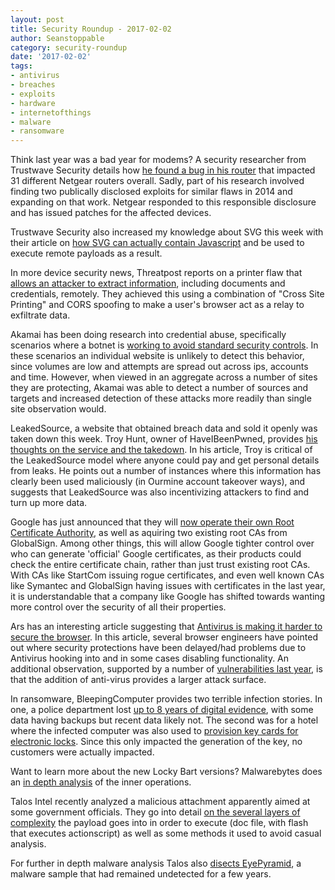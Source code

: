 ```yaml
---
layout: post
title: Security Roundup - 2017-02-02
author: Seanstoppable
category: security-roundup
date: '2017-02-02'
tags:
- antivirus
- breaches
- exploits
- hardware
- internetofthings
- malware
- ransomware
---
```


Think last year was a bad year for modems? A security researcher from Trustwave
Security details how [he found a bug in his
router](https://www.trustwave.com/Resources/SpiderLabs-Blog/CVE-2017-5521--Bypassing-Authentication-on-NETGEAR-Routers/)
that impacted 31 different Netgear routers overall. Sadly, part of his research
involved finding two publically disclosed exploits for similar flaws in 2014 and
expanding on that work. Netgear responded to this responsible disclosure and has
issued patches for the affected devices.

Trustwave Security also increased my knowledge about SVG this week with their 
article on [how SVG can actually contain
Javascript](https://www.trustwave.com/Resources/SpiderLabs-Blog/SVG-Files-Are-Not-As-Benign-As-It-May-Seem/)
and be used to execute remote payloads as a result.

In more device security news, Threatpost reports on a printer flaw that [allows
an attacker to extract
information](https://threatpost.com/flaws-found-in-popular-printer-models/123488/),
including documents and credentials, remotely. They achieved this using a
combination of "Cross Site Printing" and CORS spoofing to make a user's browser
act as a relay to exfiltrate data.

Akamai has been doing research into credential abuse, specifically scenarios
where a botnet is [working to avoid standard security 
controls](https://blogs.akamai.com/2017/01/improving-credential-abuse-threat-mitigation.html).
In these scenarios an individual website is unlikely to detect this behavior,
since volumes are low and attempts are spread out across ips, accounts and time.
However, when viewed in an aggregate across a number of sites they are
protecting, Akamai was able to detect a number of sources and targets and
increased detection of these attacks more readily than single site observation
would.

LeakedSource, a website that obtained breach data and sold it openly was taken
down this week. Troy Hunt, owner of HaveIBeenPwned, provides [his thoughts on
the service and the
takedown](https://www.troyhunt.com/thoughts-on-the-leakedsource-take-down/). In
his article, Troy is critical of the LeakedSource model where anyone could pay
and get personal details from leaks. He points out a number of instances where
this information has clearly been used maliciously (in Ourmine account takeover
ways), and suggests that LeakedSource was also incentivizing attackers to find
and turn up more data.

Google has just announced that they will [now operate their own Root
Certificate
Authority](https://security.googleblog.com/2017/01/the-foundation-of-more-secure-web.html), 
as well as aquiring two existing root CAs from GlobalSign. Among other things,
this will allow Google tighter control over who can generate 'official' Google
certificates, as their products could check the entire certificate chain, rather
than just trust existing root CAs. With CAs like StartCom issuing rogue
certificates, and even well known CAs like Symantec and GlobalSign having issues
with certificates in the last year, it is understandable that a company like
Google has shifted towards wanting more control over the security of all their
properties.

Ars has an interesting article suggesting that [Antivirus is making it harder to
secure the
browser](https://arstechnica.com/information-technology/2017/01/antivirus-is-bad/).
In this article, several browser engineers have pointed out where security
protections have been delayed/had problems due to Antivirus hooking into and in
some cases disabling functionality. An additional observation, supported by a
number of [vulnerabilities last year](https://seanstoppable.github.io/2016/06/30/security-roundup-2016-06-30), 
is that the addition of anti-virus provides a larger attack surface.

In ransomware, BleepingComputer provides two terrible infection stories. In one,
a police department lost [up to 8 years of digital
evidence](https://www.bleepingcomputer.com/news/security/police-department-loses-years-worth-of-evidence-in-ransomware-incident/),
with some data having backups but recent data likely not. The second was for a
hotel where the infected computer was also used to [provision key cards for
electronic
locks](https://www.bleepingcomputer.com/news/security/ransomware-infects-electronic-door-locking-system-at-austrian-hotel/).
Since this only impacted the generation of the key, no customers were actually
impacted.

Want to learn more about the new Locky Bart versions? Malwarebytes does an [in
depth
analysis](https://blog.malwarebytes.com/threat-analysis/2017/01/locky-bart-ransomware-and-backend-server-analysis/)
of the inner operations.

Talos Intel recently analyzed a malicious attachment apparently aimed at some
government officials. They go into detail [on the several layers of
complexity](http://blog.talosintel.com/2017/01/matryoshka-doll.html) the payload
goes into in order to execute (doc file, with flash that executes actionscript)
as well as some methods it used to avoid casual analysis.

For further in depth malware analysis Talos also [disects
EyePyramid](http://blog.talosintel.com/2017/01/Eye-Pyramid.html), a malware
sample that had remained undetected for a few years.


